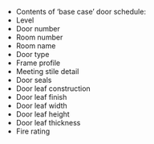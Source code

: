 - <span class="highlight-red">Contents of ‘base case’ door schedule:</span>
- <span class="highlight-red">Level</span>
- <span class="highlight-red">Door number</span>
- <span class="highlight-red">Room number</span>
- <span class="highlight-red">Room name</span>
- <span class="highlight-red">Door type</span>
- <span class="highlight-red">Frame profile</span>
- <span class="highlight-red">Meeting stile detail</span>
- <span class="highlight-red">Door seals</span>
- <span class="highlight-red">Door leaf construction</span>
- <span class="highlight-red">Door leaf finish</span>
- <span class="highlight-red">Door leaf width</span>
- <span class="highlight-red">Door leaf height</span>
- <span class="highlight-red">Door leaf thickness</span>
- <span class="highlight-red">Fire rating</span>